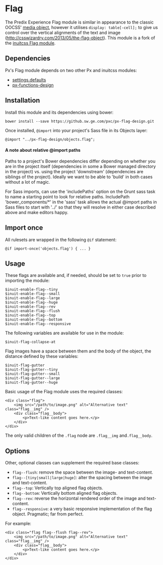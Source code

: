 # Flag

The Predix Experience Flag module is similar in appearance to the classic OOCSS' [media object](http://www.stubbornella.org/content/2010/06/25/the-media-object-saves-hundreds-of-lines-of-code/), however it utilises `display: table[-cell];` to give us control over the vertical alignments of the text and image (http://csswizardry.com/2013/05/the-flag-object). This module is a fork of the [inuitcss Flag module](https://github.com/inuitcss/objects.flag).

## Dependencies

Px's Flag module depends on two other Px and inuitcss modules:

* [settings.defaults](https://github.com/inuitcss/settings.defaults)
* [px-functions-design](https://github.sw.ge.com/pxc/px-functions-design)

## Installation

Install this module and its dependencies using bower:

    bower install --save https://github.sw.ge.com/pxc/px-flag-design.git

Once installed, `@import` into your project's Sass file in its Objects layer:

    @import "../px-flag-design/objects.flag";

#### A note about relative @import paths

Paths to a project's Bower dependencies differ depending on whether you are in the project itself (dependencies in some
a Bower managed directory in the project) vs. using the project 'downstream' (dependencies are siblings of the project).
Ideally we want to be able to 'build' in both cases without a lot of magic.

For Sass imports, can use the 'includePaths' option on the Grunt sass task to name a starting point to look for
relative paths. IncludePath 'bower_components/*' in the 'sass' task allows the actual @import paths in Sass files to start
with '../' so that they will resolve in either case described above and make editors happy.

## Import once

All rulesets are wrapped in the following `@if` statement:

    @if import-once('objects.flag') { ... }

## Usage

These flags are available and, if needed, should be set to `true` prior to importing the module:

    $inuit-enable-flag--tiny
    $inuit-enable-flag--small
    $inuit-enable-flag--large
    $inuit-enable-flag--huge
    $inuit-enable-flag--rev
    $inuit-enable-flag--flush
    $inuit-enable-flag--top
    $inuit-enable-flag--bottom
    $inuit-enable-flag--responsive

The following variables are available for use in the module:

    $inuit-flag-collapse-at

Flag images have a space between them and the body of the object, the distance defined by these variables:

    $inuit-flag-gutter
    $inuit-flag-gutter--tiny
    $inuit-flag-gutter--small
    $inuit-flag-gutter--large
    $inuit-flag-gutter--huge

Basic usage of the Flag module uses the required classes:

    <div class="flag">
        <img src="/path/to/image.png" alt="Alternative text" class="flag__img" />
        <div class="flag__body">
            <p>Text-like content goes here.</p>
        </div>
    </div>

The only valid children of the `.flag` node are `.flag__img` and`.flag__body`.

## Options

Other, optional classes can supplement the required base classes:

* `flag--flush`: remove the space between the image- and text-content.
* `flag--[tiny|small|large|huge]`: alter the spacing between the image and text-content.
* `flag--top`: Vertically top aligned flag objects.
* `flag--bottom`: Vertically bottom aligned flag objects.
* `flag--rev`: reverse the horizontal rendered order of the image and text-content.
* `flag--responsive`: a very basic responsive implementation of the flag object. Pragmatic; far from perfect.

For example:

    <div class="flag flag--flush flag--rev">
        <img src="/path/to/image.png" alt="Alternative text" class="flag__img" />
        <div class="flag__body">
            <p>Text-like content goes here.</p>
        </div>
    </div>
